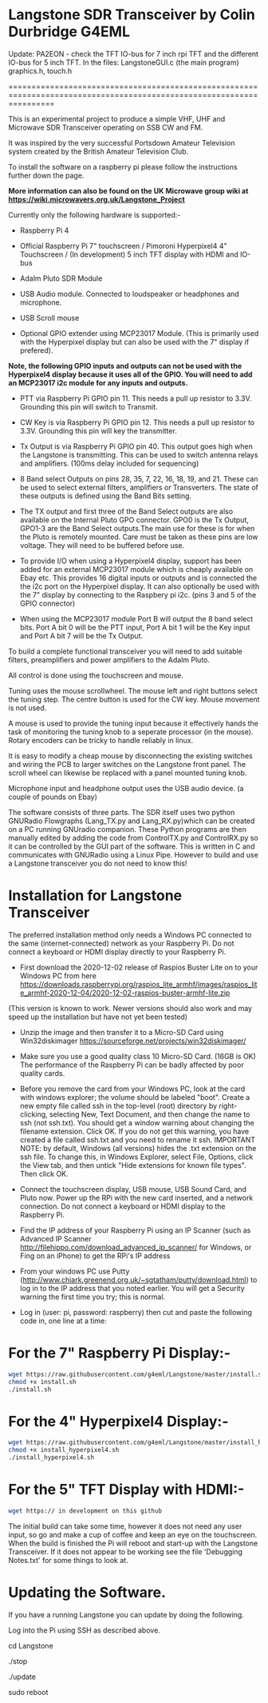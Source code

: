 # Langstone SDR Transceiver by Colin Durbridge G4EML

Update: PA2EON - check the TFT IO-bus for 7 inch rpi TFT and the different IO-bus for 5 inch TFT.
In the files: LangstoneGUI.c (the main program) graphics.h, touch.h 

======================================================================================================================

This is an experimental project to produce a simple VHF, UHF and Microwave SDR Transceiver operating on SSB CW and FM.

It was inspired by the very successful Portsdown Amateur Television system created by the British Amateur Television Club.

To install the software on a raspberry pi please follow the instructions further down the page. 

**More information can also be found on the UK Microwave group wiki at https://wiki.microwavers.org.uk/Langstone_Project**

Currently only the following hardware is supported:-

- Raspberry Pi 4

- Official Raspberry Pi 7" touchscreen / 
  Pimoroni Hyperpixel4 4" Touchscreen /
  (In development) 5 inch TFT display with HDMI and IO-bus

- Adalm Pluto SDR Module

- USB Audio module. Connected to loudspeaker or headphones and microphone. 
 
- USB Scroll mouse

- Optional GPIO extender using MCP23017 Module. (This is primarily used with the Hyperpixel display but can also be used with the 7" display if prefered). 

**Note, the following GPIO inputs and outputs can not be used with the Hyperpixel4 display because it uses all of the GPIO. You will need to add an MCP23017 i2c module for any inputs and outputs.**

- PTT via Raspberry Pi GPIO pin 11. This needs a pull up resistor to 3.3V. Grounding this pin will switch to Transmit.

- CW Key is via Raspberry Pi GPIO pin 12. This needs a pull up resistor to 3.3V. Grounding this pin will key the transmitter. 

- Tx Output is via Raspberry Pi GPIO pin 40. This output goes high when the Langstone is transmitting. This can be used to switch antenna relays and amplifiers. (100ms delay included for sequencing)

- 8 Band select Outputs on pins 28, 35, 7, 22, 16, 18, 19, and 21. These can be used to select external filters, amplifiers or Transverters. The state of these outputs is defined using the Band Bits setting. 

- The TX output and first three of the Band Select outputs are also available on the Internal Pluto GPO connector. GPO0 is the Tx Output, GPO1-3 are the Band Select outputs.The main use for these is for when the Pluto is remotely mounted. Care must be taken as these pins are low voltage. They will need to be buffered before use. 

- To provide I/O when using a Hyperpixel4 display, support has been added for an external MCP23017 module which is cheaply available on Ebay etc. This provides 16 digital inputs or outputs and is connected the the i2c port on the Hyperpixel display. It can also optionally be used with the 7" display by connecting to the Raspbery pi i2c. (pins 3 and 5 of the GPIO connector)

- When using the MCP23017 module Port B will output the 8 band select bits. Port A bit 0 will be the PTT input, Port A bit 1 will be the Key input and Port A bit 7 will be the Tx Output. 

To build a complete functional transceiver you will need to add suitable filters, preamplifiers and power amplifiers to the Adalm Pluto. 

All control is done using the touchscreen and mouse.

Tuning uses the mouse scrollwheel. The mouse left and right buttons select the tuning step. The centre button is used for the CW key.  Mouse movement is not used.

A mouse is used to provide the tuning input because it effectively hands the task of monitoring the tuning knob to a seperate processor (in the mouse). Rotary encoders can be tricky to handle reliably in linux. 

It is easy to modify a cheap mouse by disconnecting the existing switches and wiring the PCB to larger switches on the Langstone front panel. The scroll wheel can likewise be replaced with a panel mounted tuning knob. 

Microphone input and headphone output uses the USB audio device. (a couple of pounds on Ebay)

The software consists of three parts. The SDR itself uses two python GNURadio Flowgraphs (Lang_TX.py and Lang_RX.py)which can be created on a PC running GNUradio companion. These Python programs are then manually edited by adding the code from ControlTX.py and ControlRX.py so it can be controlled by the GUI part of the software. This is written in C and communicates with GNURadio using a Linux Pipe. However to build and use a Langstone transceiver you do not need to know this!



# Installation for Langstone Transceiver

The preferred installation method only needs a Windows PC connected to the same (internet-connected) network as your Raspberry Pi.  Do not connect a keyboard or HDMI display directly to your Raspberry Pi.

- First download the 2020-12-02 release of Raspios Buster Lite on to your Windows PC from here  https://downloads.raspberrypi.org/raspios_lite_armhf/images/raspios_lite_armhf-2020-12-04/2020-12-02-raspios-buster-armhf-lite.zip

(This version is known to work. Newer versions should also work and may speed up the installation but have not yet been tested) 

- Unzip the image and then transfer it to a Micro-SD Card using Win32diskimager https://sourceforge.net/projects/win32diskimager/
- Make sure you use a good quality class 10 Micro-SD Card. (16GB is OK) The performance of the Raspberry Pi can be badly affected by poor quality cards. 

- Before you remove the card from your Windows PC, look at the card with windows explorer; the volume should be labeled "boot".  Create a new empty file called ssh in the top-level (root) directory by right-clicking, selecting New, Text Document, and then change the name to ssh (not ssh.txt).  You should get a window warning about changing the filename extension.  Click OK.  If you do not get this warning, you have created a file called ssh.txt and you need to rename it ssh.  IMPORTANT NOTE: by default, Windows (all versions) hides the .txt extension on the ssh file.  To change this, in Windows Explorer, select File, Options, click the View tab, and then untick "Hide extensions for known file types". Then click OK.

- Connect the touchscreen display, USB mouse, USB Sound Card, and Pluto now.   Power up the RPi with the new card inserted, and a network connection.  Do not connect a keyboard or HDMI display to the Raspberry Pi. 

- Find the IP address of your Raspberry Pi using an IP Scanner (such as Advanced IP Scanner http://filehippo.com/download_advanced_ip_scanner/ for Windows, or Fing on an iPhone) to get the RPi's IP address 

- From your windows PC use Putty (http://www.chiark.greenend.org.uk/~sgtatham/putty/download.html) to log in to the IP address that you noted earlier.  You will get a Security warning the first time you try; this is normal.

- Log in (user: pi, password: raspberry) then cut and paste the following code in, one line at a time:

# For the 7" Raspberry Pi Display:-

```sh
wget https://raw.githubusercontent.com/g4eml/Langstone/master/install.sh
chmod +x install.sh
./install.sh
```

# For the 4" Hyperpixel4 Display:-

```sh
wget https://raw.githubusercontent.com/g4eml/Langstone/master/install_hyperpixel4.sh
chmod +x install_hyperpixel4.sh
./install_hyperpixel4.sh
```

# For the 5" TFT Display with HDMI:-

```sh
wget https:// in development on this github 
```


The initial build can take some time, however it does not need any user input, so go and make a cup of coffee and keep an eye on the touchscreen.  When the build is finished the Pi will reboot and start-up with the Langstone Transceiver. If it does not appear to be working see the file 'Debugging Notes.txt' for some things to look at.

# Updating the Software. 

If you have a running Langstone you can update by doing the following. 

Log into the Pi using SSH as described above. 

cd Langstone

./stop

./update

sudo reboot



